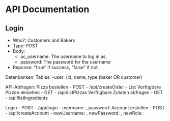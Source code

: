 ﻿# API Documentation

## Login

- Who?: Customers and Bakers
- Type: POST
- Body:
  - ac_username: The username to log in as.
  - password: The password for the username
- Reponse: "true" if success, "false" if not.


Datenbanken:
Tables:
-user: (id, name, type (baker OR customer)

API-Abfragen:
Pizza bestellen - POST - /api/createOrder - List<Pizza>
Verfügbare Pizzen einsehen - GET - /api/listPizzas
Verfügbare Zutaten abfragen - GET - /api/listIngredients

Login - POST - /api/login - username: <Benutzername>, password: <Passwort>
Account erstellen - POST - /api/createAccount - newUsername: <Neuer Benutzername>, newPassword: <Neues Passwort>, newRole: <baker ODER customer>
